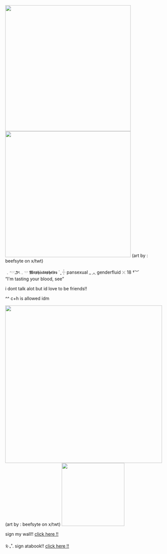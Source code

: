 <img src=https://i.postimg.cc/FHS52V3L/IMG-5260.png width="400">
<img src=https://i.postimg.cc/FFCMzBxS/IMG-5261.jpg width="400">
                     (art by : beefsyte on x/twt)

﹒𓎢౨ৎ﹒𓎠 𝕸𝖊𝖕𝖍𝖎𝖘𝖙𝖔𝖕𝖍𝖊𝖑𝖊𝖘   ˙
̟  𓏶 pansexual _
◞◟ genderfluid 𓏴  18 †︶  
“I'm tasting your blood, see”

i dont talk alot but id love to be friends!! 
                       
^^ c+h is allowed idm

 <img src=https://i.postimg.cc/KY5V2qzR/IMG-5262.jpg width="500">
                   (art by : beefsyte on x/twt)

 
 <img src=https://i.postimg.cc/gjMm2c2L/IMG-5259.jpg width="200"> 

sign my wall!!  [click here !! ](https://walloftext.co/mephistopheles)

༉‧₊˚. sign atabook!! [click here !! ](https://mephistopheles.atabook.org)









































































































